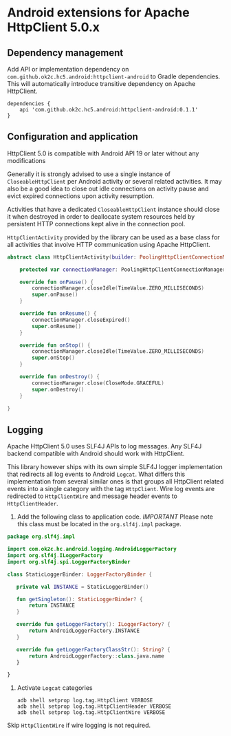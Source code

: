 # Android extensions for Apache HttpClient 5.0.x

## Dependency management

Add API or implementation dependency on `com.github.ok2c.hc5.android:httpclient-android` 
to Gradle dependencies. This will automatically introduce transitive dependency on 
Apache HttpClient.

```
dependencies {
    api 'com.github.ok2c.hc5.android:httpclient-android:0.1.1'
}

```

## Configuration and application

HttpClient 5.0 is compatible with Android API 19 or later without any modifications 

Generally it is strongly advised to use a single instance of `CloseableHttpClient` per Android
activity or several related activities. It may also be a good idea to close out idle connections
on activity pause and evict expired connections upon activity resumption. 

Activities that have a dedicated `CloseableHttpClient` instance should close it when destroyed
in order to deallocate system resources held by persistent HTTP connections kept alive in 
the connection pool.

`HttpClientActivity` provided by the library can be used as a base class for all activities that
involve HTTP communication using Apache HttpClient.

```kotlin
abstract class HttpClientActivity(builder: PoolingHttpClientConnectionManagerBuilder): Activity() {

    protected var connectionManager: PoolingHttpClientConnectionManager = builder.build()

    override fun onPause() {
        connectionManager.closeIdle(TimeValue.ZERO_MILLISECONDS)
        super.onPause()
    }

    override fun onResume() {
        connectionManager.closeExpired()
        super.onResume()
    }

    override fun onStop() {
        connectionManager.closeIdle(TimeValue.ZERO_MILLISECONDS)
        super.onStop()
    }

    override fun onDestroy() {
        connectionManager.close(CloseMode.GRACEFUL)
        super.onDestroy()
    }

}
```

## Logging

Apache HttpClient 5.0 uses SLF4J APIs to log messages. Any SLF4J backend compatible with Android
should work with HttpClient. 

This library however ships with its own simple SLF4J logger implementation that redirects all log 
events to Android `Logcat`. What differs this implementation from several similar ones is that 
groups all HttpClient related events into a single category with the tag `HttpClient`. 
Wire log events are redirected to `HttpClientWire` and message header events to `HttpClientHeader`.

1. Add the following class to application code. *IMPORTANT* Please note this class must
   be located in the `org.slf4j.impl` package.

 ```kotlin
package org.slf4j.impl

import com.ok2c.hc.android.logging.AndroidLoggerFactory
import org.slf4j.ILoggerFactory
import org.slf4j.spi.LoggerFactoryBinder

class StaticLoggerBinder: LoggerFactoryBinder {

    private val INSTANCE = StaticLoggerBinder()

    fun getSingleton(): StaticLoggerBinder? {
        return INSTANCE
    }

    override fun getLoggerFactory(): ILoggerFactory? {
        return AndroidLoggerFactory.INSTANCE
    }

    override fun getLoggerFactoryClassStr(): String? {
        return AndroidLoggerFactory::class.java.name
    }

}
 ```
1. Activate `Logcat` categories 

    ```
    adb shell setprop log.tag.HttpClient VERBOSE
    adb shell setprop log.tag.HttpClientHeader VERBOSE
    adb shell setprop log.tag.HttpClientWire VERBOSE
    
    ```
Skip `HttpClientWire` if wire logging is not required.